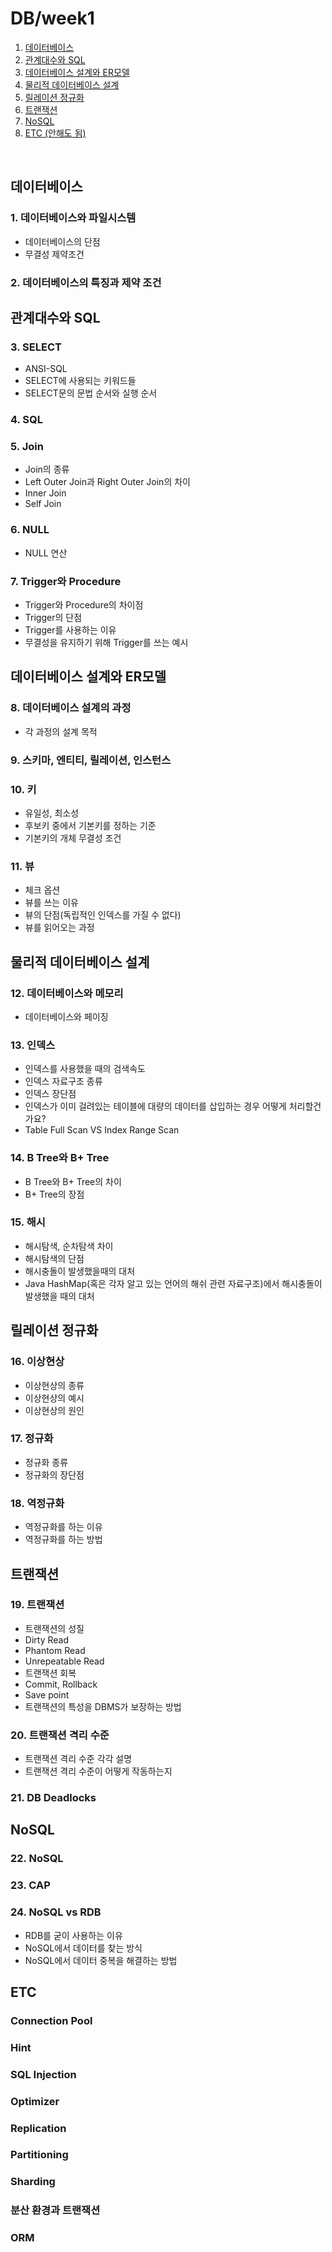 # DB/week1
1. [데이터베이스](#데이터베이스)
2. [관계대수와 SQL](#관계대수와-SQL)
3. [데이터베이스 설계와 ER모델](#데이터베이스-설계와-ER모델)
4. [물리적 데이터베이스 설계](#물리적-데이터베이스-설계)
5. [릴레이션 정규화](#릴레이션-정규화)
6. [트랜잭션](#트랜잭션)
7. [NoSQL](#NoSQL)
8. [ETC (안해도 됨)](#ETC)

&nbsp;
## 데이터베이스
### 1. 데이터베이스와 파일시스템
- 데이터베이스의 단점
- 무결성 제약조건
### 2. 데이터베이스의 특징과 제약 조건
## 관계대수와 SQL
### 3. SELECT
- ANSI-SQL
- SELECT에 사용되는 키워드들
- SELECT문의 문법 순서와 실행 순서
### 4. SQL
### 5. Join
- Join의 종류
- Left Outer Join과 Right Outer Join의 차이
- Inner Join
- Self Join
### 6. NULL
- NULL 연산
### 7. Trigger와 Procedure
- Trigger와 Procedure의 차이점
- Trigger의 단점
- Trigger를 사용하는 이유
- 무결성을 유지하기 위해 Trigger를 쓰는 예시

## 데이터베이스 설계와 ER모델
### 8. 데이터베이스 설계의 과정
- 각 과정의 설계 목적
### 9. 스키마, 엔티티, 릴레이션, 인스턴스
### 10. 키
- 유일성, 최소성
- 후보키 중에서 기본키를 정하는 기준
- 기본키의 개체 무결성 조건

### 11. 뷰
- 체크 옵션
- 뷰를 쓰는 이유
- 뷰의 단점(독립적인 인덱스를 가질 수 없다)
- 뷰를 읽어오는 과정

## 물리적 데이터베이스 설계
### 12. 데이터베이스와 메모리
- 데이터베이스와 페이징
### 13. 인덱스
- 인덱스를 사용했을 때의 검색속도
- 인덱스 자료구조 종류
- 인덱스 장단점
- 인덱스가 이미 걸려있는 테이블에 대량의 데이터를 삽입하는 경우 어떻게 처리할건가요?
- Table Full Scan VS Index Range Scan
### 14. B Tree와 B+ Tree
- B Tree와 B+ Tree의 차이
- B+ Tree의 장점
### 15. 해시
- 해시탐색, 순차탐색 차이
- 해시탐색의 단점
- 해시충돌이 발생했을때의 대처
- Java HashMap(혹은 각자 알고 있는 언어의 해쉬 관련 자료구조)에서 해시충돌이 발생했을 때의 대처

## 릴레이션 정규화
### 16. 이상현상
- 이상현상의 종류
- 이상현상의 예시
- 이상현상의 원인
### 17. 정규화
- 정규화 종류
- 정규화의 장단점
### 18. 역정규화
- 역정규화를 하는 이유
- 역정규화를 하는 방법

## 트랜잭션
### 19. 트랜잭션
- 트랜잭션의 성질
- Dirty Read
- Phantom Read
- Unrepeatable Read
- 트랜잭션 회복
- Commit, Rollback
- Save point
- 트랜잭션의 특성을 DBMS가 보장하는 방법
### 20. 트랜잭션 격리 수준
- 트랜잭션 격리 수준 각각 설명
- 트랜잭션 격리 수준이 어떻게 작동하는지
### 21. DB Deadlocks

## NoSQL
### 22. NoSQL
### 23. CAP
### 24. NoSQL vs RDB
- RDB를 굳이 사용하는 이유
- NoSQL에서 데이터를 찾는 방식
- NoSQL에서 데이터 중복을 해결하는 방법

## ETC
### Connection Pool
### Hint
### SQL Injection
### Optimizer
### Replication
### Partitioning
### Sharding
### 분산 환경과 트랜잭션
### ORM